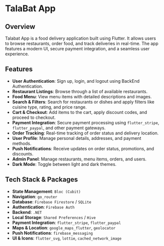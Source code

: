 # TalaBat App

## Overview

Talabat App is a food delivery application built using Flutter. It allows users to browse restaurants, order food, and track deliveries in real-time. The app features a modern UI, secure payment integration, and a seamless user experience.

## Features

- **User Authentication**: Sign up, login, and logout using BackEnd Authentication.  
- **Restaurant Listings**: Browse through a list of available restaurants.  
- **Food Menu**: View menu items with detailed descriptions and images.  
- **Search & Filters**: Search for restaurants or dishes and apply filters like cuisine type, rating, and price range.  
- **Cart & Checkout**: Add items to the cart, apply discount codes, and proceed to checkout.  
- **Payment Integration**: Secure payment processing using `flutter_stripe`, `flutter_paypal`, and other payment gateways.  
- **Order Tracking**: Real-time tracking of order status and delivery location.  
- **User Profile**: Manage personal details, addresses, and payment methods.  
- **Push Notifications**: Receive updates on order status, promotions, and discounts.  
- **Admin Panel**: Manage restaurants, menu items, orders, and users.  
- **Dark Mode**: Toggle between light and dark themes.  

## Tech Stack & Packages

- **State Management**: `Bloc (Cubit)`  
- **Navigation**: `go_router`  
- **Database**: `Firebase Firestore` / `SQLite`
- **Authentication**: `Firebase Auth`  
- **Backend**: `.NET`
- **Local Storage**: `Shared Preferences` / `Hive`  
- **Payment Integration**: `flutter_stripe`, `flutter_paypal`  
- **Maps & Location**: `google_maps_flutter`, `geolocator`  
- **Push Notifications**: `firebase_messaging`  
- **UI & Icons**: `flutter_svg`, `lottie`, `cached_network_image`  
